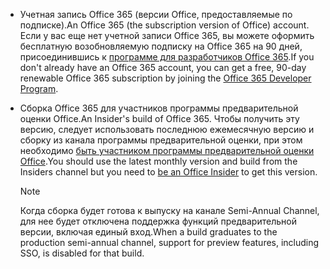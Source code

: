 * <span data-ttu-id="0f207-101">Учетная запись Office 365 (версии Office, предоставляемые по подписке).</span><span class="sxs-lookup"><span data-stu-id="0f207-101">An Office 365 (the subscription version of Office) account.</span></span> <span data-ttu-id="0f207-102">Если у вас еще нет учетной записи Office 365, вы можете оформить бесплатную возобновляемую подписку на Office 365 на 90 дней, присоединившись к [программе для разработчиков Office 365](https://developer.microsoft.com/office/dev-program).</span><span class="sxs-lookup"><span data-stu-id="0f207-102">If you don't already have an Office 365 account, you can get a free, 90-day renewable Office 365 subscription by joining the [Office 365 Developer Program](https://developer.microsoft.com/office/dev-program).</span></span> 

* <span data-ttu-id="0f207-103">Сборка Office 365 для участников программы предварительной оценки Office.</span><span class="sxs-lookup"><span data-stu-id="0f207-103">An Insider's build of Office 365.</span></span> <span data-ttu-id="0f207-104">Чтобы получить эту версию, следует использовать последнюю ежемесячную версию и сборку из канала программы предварительной оценки, при этом необходимо [быть участником программы предварительной оценки Office](https://insider.office.com).</span><span class="sxs-lookup"><span data-stu-id="0f207-104">You should use the latest monthly version and build from the Insiders channel but you need to [be an Office Insider](https://insider.office.com) to get this version.</span></span> 

    > [!NOTE]
    > <span data-ttu-id="0f207-105">Когда сборка будет готова к выпуску на канале Semi-Annual Channel, для нее будет отключена поддержка функций предварительной версии, включая единый вход.</span><span class="sxs-lookup"><span data-stu-id="0f207-105">When a build graduates to the production semi-annual channel, support for preview features, including SSO, is disabled for that build.</span></span>
